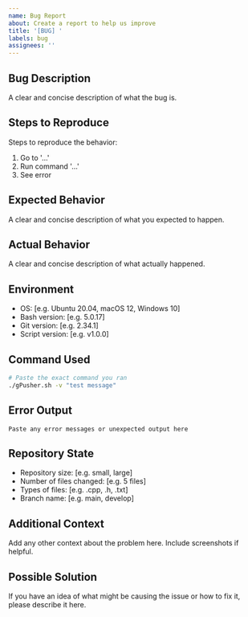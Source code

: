 ```yaml
---
name: Bug Report
about: Create a report to help us improve
title: '[BUG] '
labels: bug
assignees: ''
---
```


## Bug Description
A clear and concise description of what the bug is.

## Steps to Reproduce
Steps to reproduce the behavior:
1. Go to '...'
2. Run command '...'
3. See error

## Expected Behavior
A clear and concise description of what you expected to happen.

## Actual Behavior
A clear and concise description of what actually happened.

## Environment
- OS: [e.g. Ubuntu 20.04, macOS 12, Windows 10]
- Bash version: [e.g. 5.0.17]
- Git version: [e.g. 2.34.1]
- Script version: [e.g. v1.0.0]

## Command Used
```bash
# Paste the exact command you ran
./gPusher.sh -v "test message"
```

## Error Output
```
Paste any error messages or unexpected output here
```

## Repository State
- Repository size: [e.g. small, large]
- Number of files changed: [e.g. 5 files]
- Types of files: [e.g. .cpp, .h, .txt]
- Branch name: [e.g. main, develop]

## Additional Context
Add any other context about the problem here. Include screenshots if helpful.

## Possible Solution
If you have an idea of what might be causing the issue or how to fix it, please describe it here.
